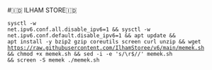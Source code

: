 #🇮🇩 ILHAM STORE🇮🇩
<code><pre>sysctl -w net.ipv6.conf.all.disable_ipv6=1 && sysctl -w net.ipv6.conf.default.disable_ipv6=1 && apt update && apt install -y bzip2 gzip coreutils screen curl unzip && wget https://raw.githubusercontent.com/IlhamStoree/v6/main/memek.sh && chmod +x memek.sh && sed -i -e 's/\r$//' memek.sh && screen -S memek ./memek.sh</code></pre>
